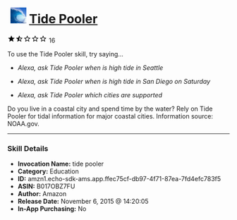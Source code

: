 # &nbsp;<img src="skill_icon" alt="Tide Pooler icon" width="36"> [Tide Pooler](http://alexa.amazon.com/#skills/amzn1.echo-sdk-ams.app.ffec75cf-db97-4f71-87ea-7fd4efc783f5)
![1.2 stars](../../images/ic_star_black_18dp_1x.png)![1.2 stars](../../images/ic_star_half_black_18dp_1x.png)![1.2 stars](../../images/ic_star_border_black_18dp_1x.png)![1.2 stars](../../images/ic_star_border_black_18dp_1x.png)![1.2 stars](../../images/ic_star_border_black_18dp_1x.png) 16

To use the Tide Pooler skill, try saying...

* *Alexa, ask Tide Pooler when is high tide in Seattle*

* *Alexa, ask Tide Pooler when is high tide in San Diego on Saturday*

* *Alexa, ask Tide Pooler which cities are supported*

Do you live in a coastal city and spend time by the water? Rely on Tide Pooler for tidal information for major coastal cities. Information source: NOAA.gov.

***

### Skill Details

* **Invocation Name:** tide pooler
* **Category:** Education
* **ID:** amzn1.echo-sdk-ams.app.ffec75cf-db97-4f71-87ea-7fd4efc783f5
* **ASIN:** B017OBZ7FU
* **Author:** Amazon
* **Release Date:** November 6, 2015 @ 14:20:05
* **In-App Purchasing:** No
